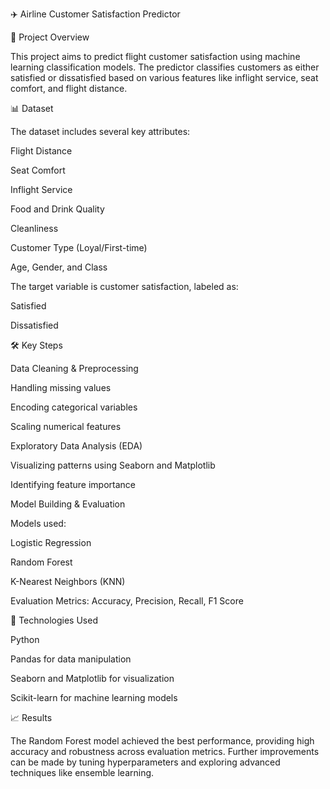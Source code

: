 ✈️ Airline Customer Satisfaction Predictor

🚀 Project Overview

This project aims to predict flight customer satisfaction using machine learning classification models. The predictor classifies customers as either satisfied or dissatisfied based on various features like inflight service, seat comfort, and flight distance.

📊 Dataset

The dataset includes several key attributes:

Flight Distance

Seat Comfort

Inflight Service

Food and Drink Quality

Cleanliness

Customer Type (Loyal/First-time)

Age, Gender, and Class

The target variable is customer satisfaction, labeled as:

Satisfied

Dissatisfied

🛠️ Key Steps

Data Cleaning & Preprocessing

Handling missing values

Encoding categorical variables

Scaling numerical features

Exploratory Data Analysis (EDA)

Visualizing patterns using Seaborn and Matplotlib

Identifying feature importance

Model Building & Evaluation

Models used:

Logistic Regression

Random Forest

K-Nearest Neighbors (KNN)

Evaluation Metrics: Accuracy, Precision, Recall, F1 Score

🔧 Technologies Used

Python

Pandas for data manipulation

Seaborn and Matplotlib for visualization

Scikit-learn for machine learning models

📈 Results

The Random Forest model achieved the best performance, providing high accuracy and robustness across evaluation metrics. Further improvements can be made by tuning hyperparameters and exploring advanced techniques like ensemble learning.
